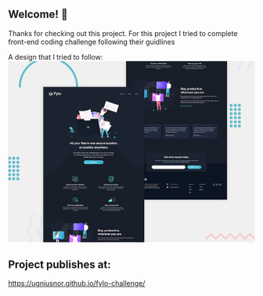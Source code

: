 

## Welcome! 👋

Thanks for checking out this project.
For this project I tried to complete front-end coding challenge following their guidlines 

A design that I tried to follow:
![Design preview for the Fylo landing page with dark theme and features grid challenge](./design/desktop-preview.jpg)

## Project publishes at:
https://ugniusnor.github.io/fylo-challenge/